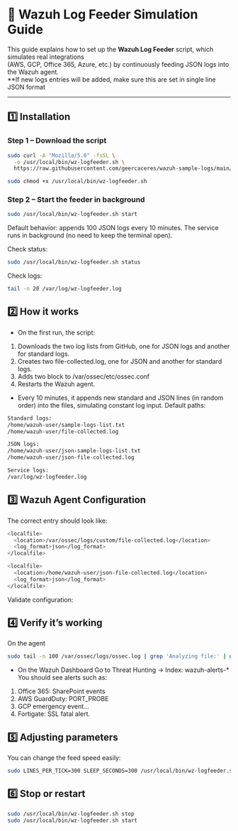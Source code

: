 # 🧩 Wazuh Log Feeder Simulation Guide

This guide explains how to set up the **Wazuh Log Feeder** script, which simulates real integrations  
(AWS, GCP, Office 365, Azure, etc.) by continuously feeding JSON logs into the Wazuh agent.  
**If new logs entries will be added, make sure this are set in single line JSON format

---

## 1️⃣ Installation

### Step 1 – Download the script
```bash
sudo curl -A "Mozilla/5.0" -fsSL \
  -o /usr/local/bin/wz-logfeeder.sh \
  https://raw.githubusercontent.com/geercaceres/wazuh-sample-logs/main/wz-logfeeder.sh

sudo chmod +x /usr/local/bin/wz-logfeeder.sh

```

### Step 2 – Start the feeder in background
```bash
sudo /usr/local/bin/wz-logfeeder.sh start
```
Default behavior: appends 100 JSON logs every 10 minutes.
The service runs in background (no need to keep the terminal open).

Check status:
```bash
sudo /usr/local/bin/wz-logfeeder.sh status
```
Check logs:
```bash
tail -n 20 /var/log/wz-logfeeder.log
```


## 2️⃣ How it works

- On the first run, the script:
1. Downloads the two log lists from GitHub, one for JSON logs and another for standard logs.
2. Creates two file-collected.log, one for JSON and another for standard logs.
3. Adds two <localfile> block to /var/ossec/etc/ossec.conf
4. Restarts the Wazuh agent.

- Every 10 minutes, it appends new standard and JSON lines (in random order) into the files, simulating constant log input.
Default paths:
```bash
Standard logs:
/home/wazuh-user/sample-logs-list.txt
/home/wazuh-user/file-collected.log

JSON logs:
/home/wazuh-user/json-sample-logs-list.txt
/home/wazuh-user/json-file-collected.log

Service logs:
/var/log/wz-logfeeder.log
```
## 3️⃣ Wazuh Agent Configuration

The correct <localfile> entry should look like:

```bash
<localfile>
  <location>/var/ossec/logs/custom/file-collected.log</location>
  <log_format>json</log_format>
</localfile>

<localfile>
  <location>/home/wazuh-user/json-file-collected.log</location>
  <log_format>json</log_format>
</localfile>

```

Validate configuration:

## 4️⃣ Verify it’s working
On the agent
```bash
sudo tail -n 100 /var/ossec/logs/ossec.log | grep 'Analyzing file:' | grep file-collected
```
- On the Wazuh Dashboard
Go to Threat Hunting → Index: wazuh-alerts-*
You should see alerts such as:

1. Office 365: SharePoint events
2. AWS GuardDuty: PORT_PROBE
3. GCP emergency event...
4. Fortigate: SSL fatal alert.

## 5️⃣ Adjusting parameters
You can change the feed speed easily:
```bash
sudo LINES_PER_TICK=300 SLEEP_SECONDS=300 /usr/local/bin/wz-logfeeder.sh start
```

## 6️⃣ Stop or restart
```bash
sudo /usr/local/bin/wz-logfeeder.sh stop
sudo /usr/local/bin/wz-logfeeder.sh start
```
